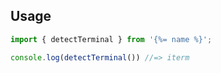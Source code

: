 ## Usage

```js
import { detectTerminal } from '{%= name %}';

console.log(detectTerminal()) //=> iterm
```
